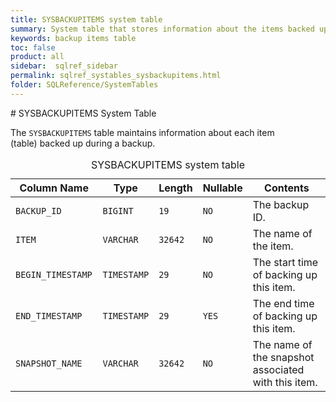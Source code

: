 ```yaml
---
title: SYSBACKUPITEMS system table
summary: System table that stores information about the items backed up for each backup job.
keywords: backup items table
toc: false
product: all
sidebar:  sqlref_sidebar
permalink: sqlref_systables_sysbackupitems.html
folder: SQLReference/SystemTables
---
```

<section>
<div class="TopicContent" data-swiftype-index="true" markdown="1">
# SYSBACKUPITEMS System Table

The `SYSBACKUPITEMS` table maintains information about each item
(table) backed up during a backup.

<table>
                <caption>SYSBACKUPITEMS system table</caption>
                <col />
                <col />
                <col />
                <col />
                <col />
                <thead>
                    <tr>
                        <th>Column Name</th>
                        <th>Type</th>
                        <th>Length</th>
                        <th>Nullable</th>
                        <th>Contents</th>
                    </tr>
                </thead>
                <tbody>
                    <tr>
                        <td><code>BACKUP_ID </code></td>
                        <td><code>BIGINT</code></td>
                        <td><code>19</code></td>
                        <td><code>NO</code></td>
                        <td>The backup ID.</td>
                    </tr>
                    <tr>
                        <td><code>ITEM</code></td>
                        <td><code>VARCHAR</code></td>
                        <td><code>32642</code></td>
                        <td><code>NO</code></td>
                        <td>The name of the item.</td>
                    </tr>
                    <tr>
                        <td><code>BEGIN_TIMESTAMP </code></td>
                        <td><code>TIMESTAMP</code></td>
                        <td><code>29</code></td>
                        <td><code>NO</code></td>
                        <td>The start time of backing up this item.</td>
                    </tr>
                    <tr>
                        <td><code>END_TIMESTAMP </code></td>
                        <td><code>TIMESTAMP</code></td>
                        <td><code>29</code></td>
                        <td><code>YES</code></td>
                        <td>The end time of backing up this item.</td>
                    </tr>
                    <tr>
                        <td><code>SNAPSHOT_NAME</code></td>
                        <td><code>VARCHAR</code></td>
                        <td><code>32642</code></td>
                        <td><code>NO</code></td>
                        <td>The name of the snapshot associated with this item.</td>
                    </tr>
                </tbody>
            </table>
</div>
</section>

